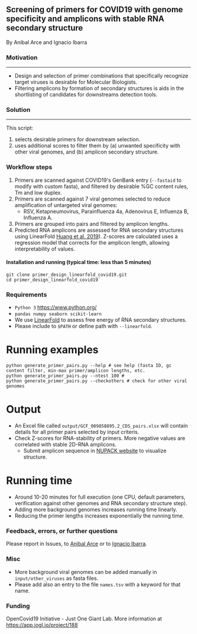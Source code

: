 ## **Screening of primers for COVID19 with genome specificity and amplicons with stable RNA secondary structure**
By Anibal Arce and Ignacio Ibarra

### Motivation
---------------------------------------------------------
- Design and selection of primer combinations that specifically recognize target viruses is desirable for Molecular Biologists.
- Filtering amplicons by formation of secondary structures is aids in the shortlisting of candidates for downstreams detection tools.

### Solution
----------------

This script:
1. selects desirable primers for downstream selection.
2. uses additional scores to filter them by (a) unwanted specificity with other viral genomes, and (b) amplicon secondary structure.

### Workflow steps
1. Primers are scanned against COVID19's GenBank entry (`--fastaid` to modify with custom fasta), 
and filtered by desirable %GC content rules, Tm and low duplex.
2. Primers are scanned against 7 viral genomes selected to reduce amplification of untargeted viral genomes:
    - RSV, Ketapneumovirus, Parainfluenza 4a, Adenovirus E, Influenza B, Influenza A.
3. Primers are grouped into pairs and filtered by amplicon lengths.
4. Predicted RNA amplicons are assessed for RNA secondary structures using LinearFold [Huang et al. 2019](https://academic.oup.com/bioinformatics/article/35/14/i295/5529205)). Z-scores are calculated uses a regression model that corrects for the amplicon length, allowing interpretability of values.

#### Installation and running (typical time: less than 5 minutes)
```
git clone primer_design_linearfold_covid19.git
cd primer_design_linearfold_covid19`
```

### Requirements
- `Python 3` https://www.python.org/
- `pandas numpy seaborn scikit-learn`
- We use [LinearFold](https://github.com/LinearFold/LinearFold) to assess free energy of RNA secondary structures.
- Please include to `$PATH` or define path with `--linearfold`.

# Running examples
```
python generate_primer_pairs.py --help # see help (fasta ID, gc content filter, min-max primer/amplicon lengths, etc.
python generate_primer_pairs.py --ntest 100 # 
python generate_primer_pairs.py --checkothers # check for other viral genomes
```

# Output
- An Excel file called `output/GCF_009858895.2_CDS_pairs.xlsx` will contain details for all primer pairs selected by input criteris.
- Check Z-scores for RNA-stability of primers. More negative values are correlated with stable 2D-RNA amplicons.
    - Submit amplicon sequence in [NUPACK website](http://www.nupack.org/partition/new) to visualize structure. 

# Running time
- Around 10-20 minutes for full execution (one CPU, default parameters, verification against other genomes and
RNA secondary structure step).
- Adding more background genomes increases running time linearly.
- Reducing the primer lengths increases exponentially the running time.

### Feedback, errors, or further questions
Please report in Issues, to [Anibal Arce](aaarce@uc.cl) or to [Ignacio Ibarra](ignacio.ibarra@helmholtz-muenchen.de).

### Misc
- More background viral genomes can be added manually in `input/other_viruses` as fasta files.
- Please add also an entry to the file `names.tsv` with a keyword for that name.

### Funding
OpenCovid19 Initiative - Just One Giant Lab.
More information at https://app.jogl.io/project/188